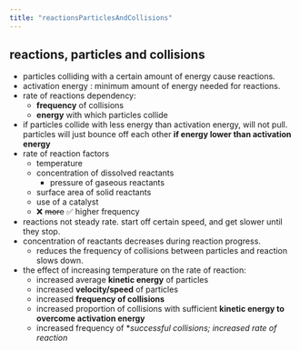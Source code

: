 ```yaml
---
title: "reactionsParticlesAndCollisions"
---
```


## reactions, particles and collisions
- particles colliding with a certain amount of energy cause reactions.
- activation energy : minimum amount of energy needed for reactions.
- rate of reactions dependency:
	- **frequency** of collisions
	- **energy** with which particles collide
- if particles collide with less energy than activation energy, will not pull. particles will just bounce off each other **if energy lower than activation energy**
- rate of reaction factors
	- temperature
	- concentration of dissolved reactants
		- pressure of gaseous reactants
	- surface area of solid reactants
	- use of a catalyst
	- ❌ ~~more~~ ✅ higher frequency
- reactions not steady rate. start off certain speed, and get slower until they stop.
- concentration of reactants decreases during reaction progress.
	- reduces the frequency of collisions between particles and reaction slows down.
- the effect of increasing temperature on the rate of reaction:
	- increased average **kinetic energy** of particles
	- increased **velocity/speed** of particles
	- increased **frequency of collisions**
	- increased proportion of collisions with sufficient **kinetic energy to overcome activation energy**
	- increased frequency of **successful collisions; increased rate of reaction*